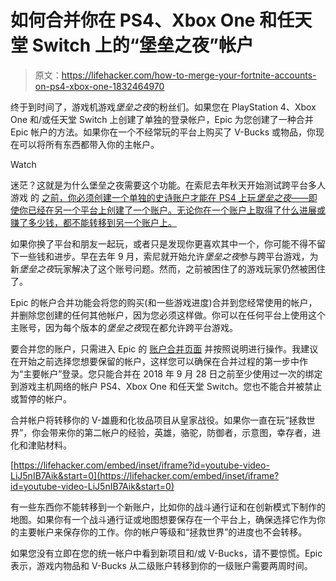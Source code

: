 # 如何合并你在 PS4、Xbox One 和任天堂 Switch 上的“堡垒之夜”帐户

> 原文：<https://lifehacker.com/how-to-merge-your-fortnite-accounts-on-ps4-xbox-one-1832464970>

终于到时间了，游戏机游戏*堡垒之夜*的粉丝们。如果您在 PlayStation 4、Xbox One 和/或任天堂 Switch 上创建了单独的登录帐户，Epic 为您创建了一种合并 Epic 帐户的方法。如果你在一个不经常玩的平台上购买了 V-Bucks 或物品，你现在可以将所有东西都带入你的主帐户。

Watch

迷茫？这就是为什么堡垒之夜需要这个功能。在索尼去年秋天开始测试跨平台多人游戏 的 [之前，你必须创建一个单独的史诗账户才能在 PS4 上玩*堡垒之夜*——即使你已经在另一个平台上创建了一个账户。无论你在一个账户上取得了什么进展或赚了多少钱，都不能转移到另一个账户上。](https://kotaku.com/sony-is-finally-allowing-cross-play-on-the-ps4-1829326043)

如果你换了平台和朋友一起玩，或者只是发现你更喜欢其中一个，你可能不得不留下一些钱和进步。早在去年 9 月，索尼就开始允许*堡垒之夜*参与跨平台游戏，为新*堡垒之夜*玩家解决了这个账号问题。然而，之前被困住了的游戏玩家仍然被困住了。

Epic 的帐户合并功能会将您的购买(和一些游戏进度)合并到您经常使用的帐户，并删除您创建的任何其他帐户，因为您必须这样做。你可以在任何平台上使用这个主账号，因为每个版本的*堡垒之夜*现在都允许跨平台游戏。

要合并您的账户，只需进入 Epic 的 [账户合并页面](https://www.epicgames.com/fortnite/account-merge/en-US/home) 并按照说明进行操作。我建议在开始之前选择您想要保留的帐户，这样您可以确保在合并过程的第一步中作为“主要帐户”登录。您只能合并在 2018 年 9 月 28 日之前至少使用过一次的绑定到游戏主机网络的帐户 PS4、Xbox One 和任天堂 Switch。您也不能合并被禁止或暂停的帐户。

合并帐户将转移你的 V-雄鹿和化妆品项目从皇家战役。如果你一直在玩“拯救世界”，你会带来你的第二帐户的经验，英雄，骆驼，防御者，示意图，幸存者，进化和津贴材料。

 [https://lifehacker.com/embed/inset/iframe?id=youtube-video-LiJ5nIB7Aik&start=0](https://lifehacker.com/embed/inset/iframe?id=youtube-video-LiJ5nIB7Aik&start=0) 

有一些东西你不能转移到一个新账户，比如你的战斗通行证和在创新模式下制作的地图。如果你有一个战斗通行证或地图想要保存在一个平台上，确保选择它作为你的主要帐户来保存你的工作。你的帐户等级和“拯救世界”的进度也不会转移。

如果您没有立即在您的统一帐户中看到新项目和/或 V-Bucks，请不要惊慌。Epic 表示，游戏内物品和 V-Bucks 从二级账户转移到你的一级账户需要两周时间。